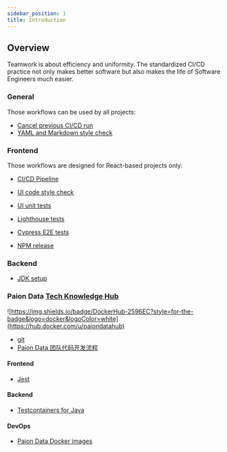 ```yaml
---
sidebar_position: 1
title: Introduction
---
```


Overview
--------

Teamwork is about efficiency and uniformity. The standardized CI/CD practice not only makes better software but also
makes the life of Software Engineers much easier.

### General

Those workflows can be used by all projects:

- [Cancel previous CI/CD run](general/cancel-previous-run.md)
- [YAML and Markdown style check](yml-md-style-and-link-checks)

### Frontend

Those workflows are designed for React-based projects only:

- [CI/CD Pipeline](r)

- [UI code style check](react/code-style)
- [UI unit tests](react/ui-unit-test.md)
- [Lighthouse tests](react/lighthouse.md)
- [Cypress E2E tests](react/cypress-e2e.md)
- [NPM release](react/npm-release.md)

### Backend

- [JDK setup](webservice/jdk-setup.md)

### Paion Data [Tech Knowledge Hub](https://github.com/orgs/paion-data/repositories?q=topic%3Adocumentation)

![https://img.shields.io/badge/DockerHub-2596EC?style=for-the-badge&logo=docker&logoColor=white](https://hub.docker.com/u/paiondatahub)

- [git](https://git.paion-data.dev/)
- [Paion Data 团队代码开发流程](https://github.com/paion-data/.github/wiki/Paion-Data-团队代码开发流程)

#### Frontend

- [Jest](https://jest.paion-data.dev/)

#### Backend

- [Testcontainers for Java](http://testcontainers-java.paion-data.dev/)

#### DevOps

- [Paion Data Docker images](https://linuxserver.paion-data.dev/)
